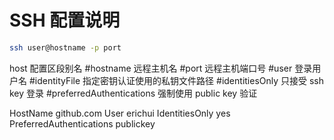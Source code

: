 # SSH 配置说明

```bash
ssh user@hostname -p port

```
host 配置区段别名
#hostname 远程主机名
#port 远程主机端口号
#user 登录用户名
#identityFile 指定密钥认证使用的私钥文件路径
#identitiesOnly 只接受 ssh key 登录
#preferredAuthentications 强制使用 public key 验证


HostName github.com
User erichui
IdentitiesOnly yes
PreferredAuthentications publickey

